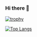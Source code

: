 ### Hi there 👋

[![trophy](https://github-profile-trophy.vercel.app/?username=filippopelloia&theme=tokyonight&column=7)](https://github.com/ryo-ma/github-profile-trophy)


[![Top Langs](https://github-readme-stats.vercel.app/api/top-langs/?username=filippopelloia&layout=donut&theme=tokyonight)](https://github.com/anuraghazra/github-readme-stats)



<!--
**filippopelloia/filippopelloia** is a ✨ _special_ ✨ repository because its `README.md` (this file) appears on your GitHub profile.

Here are some ideas to get you started:

- 🔭 I’m currently working on ...
- 🌱 I’m currently learning ...
- 👯 I’m looking to collaborate on ...
- 🤔 I’m looking for help with ...
- 💬 Ask me about ...
- 📫 How to reach me: ...
- 😄 Pronouns: ...
- ⚡ Fun fact: ...
-->
